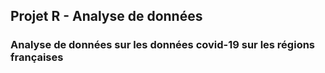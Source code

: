 ## Projet R - Analyse de données

### Analyse de données sur les données covid-19 sur les régions françaises
